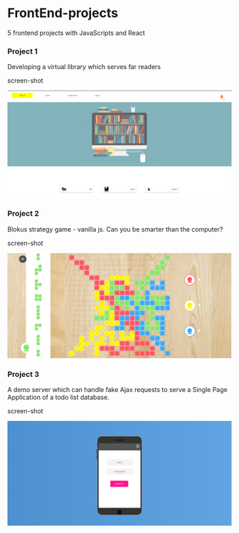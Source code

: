 # FrontEnd-projects
5 frontend projects with JavaScripts and React

### Project 1
Developing a virtual library which serves far readers

screen-shot

<img src="./screenshots/HomePageProject1.jpg">

### Project 2
Blokus strategy game - vanilla js. Can you be smarter than the computer?

screen-shot

<img src="./screenshots/BoardWhilePlayingProject2.png">

### Project 3
A demo server which can handle fake Ajax requests to serve a Single Page Application of a todo list database.

screen-shot

<img src="./screenshots/EntranceProject3.png">

